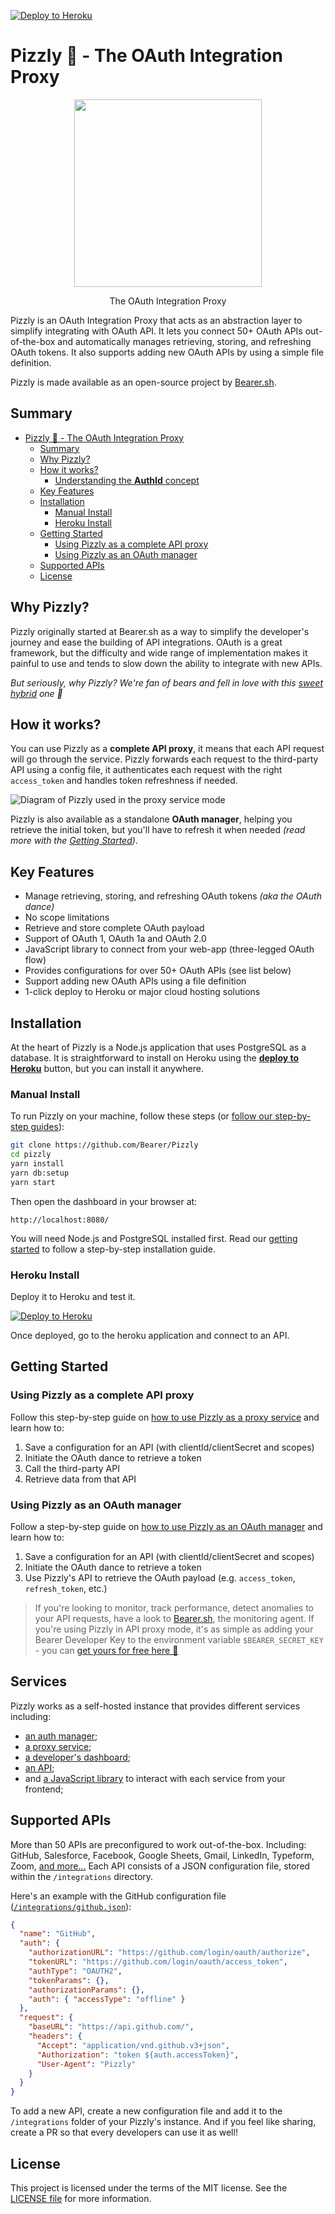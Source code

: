 [![Deploy to Heroku](https://www.herokucdn.com/deploy/button.svg)](https://heroku.com/deploy?template=https://github.com/Bearer/Pizzly)

# Pizzly 🐻 - The OAuth Integration Proxy

<div align="center">

<img src="views/assets/img/logos/pizzly.png?raw=true" width="300">

The OAuth Integration Proxy

<!-- Build badge || License Badge || Heroku badge
[![License: MIT](https://img.shields.io/badge/License-MIT-yellow.svg)](https://opensource.org/licenses/MIT)
-->
</div>

Pizzly is an OAuth Integration Proxy that acts as an abstraction layer to simplify integrating with OAuth API. It lets you connect 50+ OAuth APIs out-of-the-box and automatically manages retrieving, storing, and refreshing OAuth tokens. It also supports adding new OAuth APIs by using a simple file definition.

Pizzly is made available as an open-source project by [Bearer.sh](https://bearer.sh/?ref=pizzly).

## Summary

- [Pizzly 🐻 - The OAuth Integration Proxy](#pizzly----the-oauth-integration-proxy)
  - [Summary](#summary)
  - [Why Pizzly?](#why-pizzly)
  - [How it works?](#how-it-works)
    - [Understanding the **AuthId** concept](#understanding-the-authid-concept)
  - [Key Features](#key-features)
  - [Installation](#installation)
    - [Manual Install](#manual-install)
    - [Heroku Install](#heroku-install)
  - [Getting Started](#getting-started)
    - [Using Pizzly as a complete API proxy](#using-pizzly-as-a-complete-api-proxy)
    - [Using Pizzly as an OAuth manager](#using-pizzly-as-an-oauth-manager)
  - [Supported APIs](#supported-apis)
  - [License](#license)

## Why Pizzly?

Pizzly originally started at Bearer.sh as a way to simplify the developer's journey and ease the building of API integrations. OAuth is a great framework, but the difficulty and wide range of implementation makes it painful to use and tends to slow down the ability to integrate with new APIs.

_But seriously, why Pizzly? We're fan of bears and fell in love with this [sweet hybrid](https://en.wikipedia.org/wiki/Grizzly–polar_bear_hybrid) one 🐻_

## How it works?

You can use Pizzly as a **complete API proxy**, it means that each API request will go through the service. Pizzly forwards each request to the third-party API using a config file, it authenticates each request with the right `access_token` and handles token refreshness if needed.

![Diagram of Pizzly used in the proxy service mode](views/assets/img/docs/pizzly-diagram-api-proxy-mode.jpg?raw=true)

Pizzly is also available as a standalone **OAuth manager**, helping you retrieve the initial token, but you'll have to refresh it when needed _(read more with the [Getting Started](https://github.com/Bearer/Pizzly/wiki/Getting-started))_.

## Key Features

- Manage retrieving, storing, and refreshing OAuth tokens _(aka the OAuth dance)_
- No scope limitations
- Retrieve and store complete OAuth payload
- Support of OAuth 1, OAuth 1a and OAuth 2.0
- JavaScript library to connect from your web-app (three-legged OAuth flow)
- Provides configurations for over 50+ OAuth APIs (see list below)
- Support adding new OAuth APIs using a file definition
- 1-click deploy to Heroku or major cloud hosting solutions

## Installation

At the heart of Pizzly is a Node.js application that uses PostgreSQL as a database. It is straightforward to install on Heroku using the **[deploy to Heroku](https://heroku.com/deploy?template=https://github.com/Bearer/Pizzly)** button, but you can install it anywhere.

### Manual Install

To run Pizzly on your machine, follow these steps (or [follow our step-by-step guides](https://github.com/Bearer/Pizzly/wiki/Getting-started)):

```bash
git clone https://github.com/Bearer/Pizzly
cd pizzly
yarn install
yarn db:setup
yarn start
```

Then open the dashboard in your browser at:

```
http://localhost:8080/
```

You will need Node.js and PostgreSQL installed first. Read our [getting started](https://github.com/Bearer/Pizzly/wiki/Getting-started) to follow a step-by-step installation guide.

### Heroku Install

Deploy it to Heroku and test it.

[![Deploy to Heroku](https://www.herokucdn.com/deploy/button.svg)](https://heroku.com/deploy?template=https://github.com/Bearer/Pizzly)

Once deployed, go to the heroku application and connect to an API.

## Getting Started

### Using Pizzly as a complete API proxy

Follow this step-by-step guide on [how to use Pizzly as a proxy service](https://github.com/Bearer/Pizzly/wiki/TODO) and learn how to:

1. Save a configuration for an API (with clientId/clientSecret and scopes)
2. Initiate the OAuth dance to retrieve a token
3. Call the third-party API
4. Retrieve data from that API

### Using Pizzly as an OAuth manager

Follow a step-by-step guide on [how to use Pizzly as an OAuth manager](https://github.com/Bearer/Pizzly/wiki/TODO) and learn how to:

1. Save a configuration for an API (with clientId/clientSecret and scopes)
2. Initiate the OAuth dance to retrieve a token
3. Use Pizzly's API to retrieve the OAuth payload (e.g. `access_token`, `refresh_token`, etc.)

> If you're looking to monitor, track performance, detect anomalies to your API requests, have a look to [Bearer.sh](https://bearer.sh/?ref=pizzly), the monitoring agent. If you're using Pizzly in API proxy mode, it's as simple as adding your Bearer Developer Key to the environment variable `$BEARER_SECRET_KEY` - you can [get yours for free here 🚀](https://bearer.sh/?ref=pizzly)

## Services

Pizzly works as a self-hosted instance that provides different services including:

- [an auth manager](https://github.com/Bearer/Pizzly/wiki/Reference-:-Auth);
- [a proxy service](https://github.com/Bearer/Pizzly/wiki/Reference-:-Proxy);
- [a developer's dashboard](https://github.com/Bearer/Pizzly/wiki/Reference-:-Dashboard);
- [an API](https://github.com/Bearer/Pizzly/wiki/Reference-:-API);
- and [a JavaScript library](/src/clients/javascript/) to interact with each service from your frontend;

## Supported APIs

<!-- TODO: Image from Arthur -->

More than 50 APIs are preconfigured to work out-of-the-box. Including: GitHub, Salesforce, Facebook, Google Sheets, Gmail, LinkedIn, Typeform, Zoom, [and more...](/integrations) Each API consists of a JSON configuration file, stored within the `/integrations` directory.

Here's an example with the GitHub configuration file ([`/integrations/github.json`](/integrations/github.json)):

```json
{
  "name": "GitHub",
  "auth": {
    "authorizationURL": "https://github.com/login/oauth/authorize",
    "tokenURL": "https://github.com/login/oauth/access_token",
    "authType": "OAUTH2",
    "tokenParams": {},
    "authorizationParams": {},
    "auth": { "accessType": "offline" }
  },
  "request": {
    "baseURL": "https://api.github.com/",
    "headers": {
      "Accept": "application/vnd.github.v3+json",
      "Authorization": "token ${auth.accessToken}",
      "User-Agent": "Pizzly"
    }
  }
}
```

To add a new API, create a new configuration file and add it to the `/integrations` folder of your Pizzly's instance. And if you feel like sharing, create a PR so that every developers can use it as well!

## License

This project is licensed under the terms of the MIT license. See the [LICENSE file](LICENSE.md) for more information.
